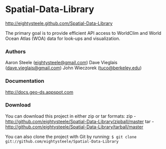 Spatial-Data-Library
====================

http://eightysteele.github.com/Spatial-Data-Library

The primary goal is to provide efficient API access to WorldClim and World Ocean Atlas (WOA) data for look-ups and visualization.

### Authors
Aaron Steele (eightysteele@gmail.com) 
Dave Vieglais (dave.vieglais@gmail.com) 
John Wieczorek (tuco@berkeley.edu) 

### Documentation
http://docs.geo-ds.appspot.com

### Download
You can download this project in either zip or tar formats:
zip - http://github.com/eightysteele/Spatial-Data-Library/zipball/master
tar - http://github.com/eightysteele/Spatial-Data-Library/tarball/master

You can also clone the project with Git by running:
`$ git clone git://github.com/eightysteele/Spatial-Data-Library`

